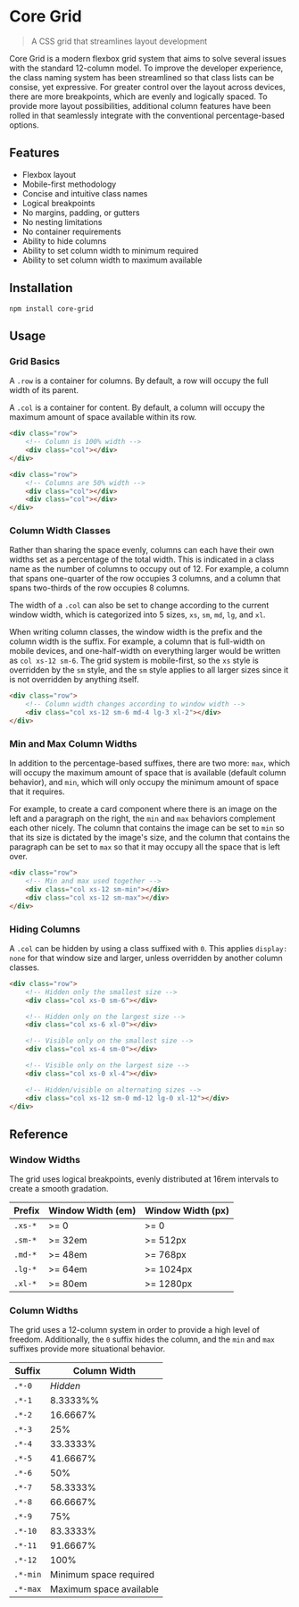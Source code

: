 # Core Grid

> A CSS grid that streamlines layout development

Core Grid is a modern flexbox grid system that aims to solve several issues with the standard 12-column model. To improve the developer experience, the class naming system has been streamlined so that class lists can be consise, yet expressive. For greater control over the layout across devices, there are more breakpoints, which are evenly and logically spaced. To provide more layout possibilities, additional column features have been rolled in that seamlessly integrate with the conventional percentage-based options.

## Features

* Flexbox layout
* Mobile-first methodology
* Concise and intuitive class names
* Logical breakpoints
* No margins, padding, or gutters
* No nesting limitations
* No container requirements
* Ability to hide columns
* Ability to set column width to minimum required
* Ability to set column width to maximum available

## Installation

```
npm install core-grid
```

## Usage

### Grid Basics

A `.row` is a container for columns. By default, a row will occupy the full width of its parent.

A `.col` is a container for content. By default, a column will occupy the maximum amount of space available within its row.

```html
<div class="row">
	<!-- Column is 100% width -->
	<div class="col"></div>
</div>

<div class="row">
	<!-- Columns are 50% width -->
	<div class="col"></div>
	<div class="col"></div>
</div>
```

### Column Width Classes

Rather than sharing the space evenly, columns can each have their own widths set as a percentage of the total width. This is indicated in a class name as the number of columns to occupy out of 12. For example, a column that spans one-quarter of the row occupies 3 columns, and a column that spans two-thirds of the row occupies 8 columns.

The width of a `.col` can also be set to change according to the current window width, which is categorized into 5 sizes, `xs`, `sm`, `md`, `lg`, and `xl`.

When writing column classes, the window width is the prefix and the column width is the suffix. For example, a column that is full-width on mobile devices, and one-half-width on everything larger would be written as `col xs-12 sm-6`. The grid system is mobile-first, so the `xs` style is overridden by the `sm` style, and the `sm` style applies to all larger sizes since it is not overridden by anything itself.

```html
<div class="row">
	<!-- Column width changes according to window width -->
	<div class="col xs-12 sm-6 md-4 lg-3 xl-2"></div>
</div>
```

### Min and Max Column Widths

In addition to the percentage-based suffixes, there are two more: `max`, which will occupy the maximum amount of space that is available (default column behavior), and `min`, which will only occupy the minimum amount of space that it requires.

For example, to create a card component where there is an image on the left and a paragraph on the right, the `min` and `max` behaviors complement each other nicely. The column that contains the image can be set to `min` so that its size is dictated by the image's size, and the column that contains the paragraph can be set to `max` so that it may occupy all the space that is left over.

```html
<div class="row">
	<!-- Min and max used together -->
	<div class="col xs-12 sm-min"></div>
	<div class="col xs-12 sm-max"></div>
</div>
```

### Hiding Columns

A `.col` can be hidden by using a class suffixed with `0`. This applies `display: none` for that window size and larger, unless overridden by another column classes.

```html
<div class="row">
	<!-- Hidden only the smallest size -->
	<div class="col xs-0 sm-6"></div>

	<!-- Hidden only on the largest size -->
	<div class="col xs-6 xl-0"></div>

	<!-- Visible only on the smallest size -->
	<div class="col xs-4 sm-0"></div>

	<!-- Visible only on the largest size -->
	<div class="col xs-0 xl-4"></div>

	<!-- Hidden/visible on alternating sizes -->
	<div class="col xs-12 sm-0 md-12 lg-0 xl-12"></div>
</div>
```

## Reference

### Window Widths

The grid uses logical breakpoints, evenly distributed at 16rem intervals to create a smooth gradation.

| Prefix  | Window Width (em) | Window Width (px) |
| ------- | ----------------- | ----------------- |
| `.xs-*` | >= 0              | >= 0              |
| `.sm-*` | >= 32em           | >= 512px          |
| `.md-*` | >= 48em           | >= 768px          |
| `.lg-*` | >= 64em           | >= 1024px         |
| `.xl-*` | >= 80em           | >= 1280px         |

### Column Widths

The grid uses a 12-column system in order to provide a high level of freedom. Additionally, the `0` suffix hides the column, and the `min` and `max` suffixes provide more situational behavior.

| Suffix   | Column Width            |
| -------- | ----------------------- |
| `.*-0`   | _Hidden_                |
| `.*-1`   | 8.3333%%                |
| `.*-2`   | 16.6667%                |
| `.*-3`   | 25%                     |
| `.*-4`   | 33.3333%                |
| `.*-5`   | 41.6667%                |
| `.*-6`   | 50%                     |
| `.*-7`   | 58.3333%                |
| `.*-8`   | 66.6667%                |
| `.*-9`   | 75%                     |
| `.*-10`  | 83.3333%                |
| `.*-11`  | 91.6667%                |
| `.*-12`  | 100%                    |
| `.*-min` | Minimum space required  |
| `.*-max` | Maximum space available |
